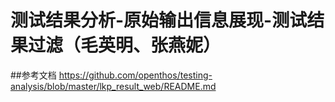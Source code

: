 # 测试结果分析-原始输出信息展现-测试结果过滤（毛英明、张燕妮）

##参考文档
https://github.com/openthos/testing-analysis/blob/master/lkp_result_web/README.md
